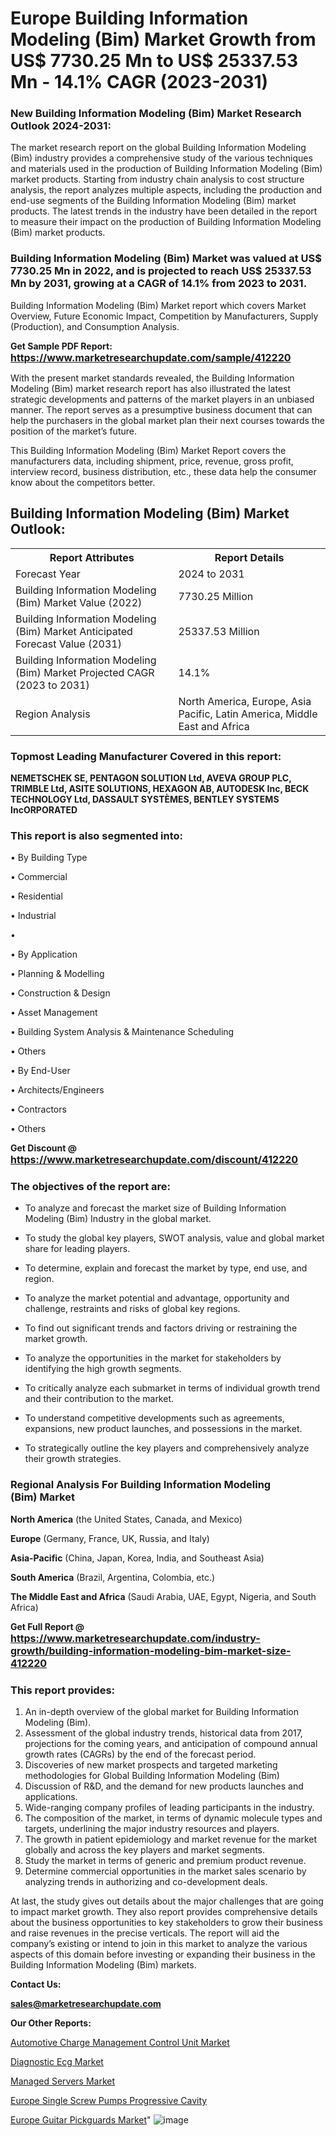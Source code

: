 # Europe Building Information Modeling (Bim) Market Growth from US$ 7730.25 Mn to US$ 25337.53 Mn - 14.1% CAGR (2023-2031)

<strong><h3>New Building Information Modeling (Bim) Market Research Outlook 2024-2031:</h3></strong>

The market research report on the global Building Information Modeling (Bim) industry provides a comprehensive study of the various techniques and materials used in the production of Building Information Modeling (Bim) market products. Starting from industry chain analysis to cost structure analysis, the report analyzes multiple aspects, including the production and end-use segments of the Building Information Modeling (Bim) market products. The latest trends in the industry have been detailed in the report to measure their impact on the production of Building Information Modeling (Bim) market products.

<strong><h3>Building Information Modeling (Bim) Market was valued at US$ 7730.25 Mn in 2022, and is projected to reach US$ 25337.53 Mn by 2031, growing at a CAGR of 14.1% from 2023 to 2031.</h3></strong>

Building Information Modeling (Bim) Market report which covers Market Overview, Future Economic Impact, Competition by Manufacturers, Supply (Production), and Consumption Analysis.

<strong>Get Sample PDF Report: <a href=https://www.marketresearchupdate.com/sample/412220><font size=3 color=#0000ff>https://www.marketresearchupdate.com/sample/412220</font></a></strong>

With the present market standards revealed, the Building Information Modeling (Bim) market research report has also illustrated the latest strategic developments and patterns of the market players in an unbiased manner. The report serves as a presumptive business document that can help the purchasers in the global market plan their next courses towards the position of the market’s future.

This Building Information Modeling (Bim) Market Report covers the manufacturers data, including shipment, price, revenue, gross profit, interview record, business distribution, etc., these data help the consumer know about the competitors better.

<html>
<body>

<h2>Building Information Modeling (Bim) Market Outlook:</h2>

<table>
  <tr>
    <th>Report Attributes</th>
    <th>Report Details</th>
  </tr>
  <tr>
    <td>Forecast Year</td>
    <td>2024 to 2031</td>
  </tr>
  <tr>
    <td>Building Information Modeling (Bim) Market Value (2022)</td>
    <td>7730.25 Million</td>
  </tr>
  <tr>
    <td>Building Information Modeling (Bim) Market Anticipated Forecast Value (2031)</td>
    <td>25337.53 Million</td>
  </tr>
  <tr>
    <td>Building Information Modeling (Bim) Market Projected CAGR (2023 to 2031)</td>
    <td>14.1%</td>
  </tr>
  <tr>
    <td>Region Analysis</td>
    <td>North America, Europe, Asia Pacific, Latin America, Middle East and Africa</td>
  </tr>
</table>

</body>
</html>

<strong><h3>Topmost Leading Manufacturer Covered in this report:</h3></strong>

<strong>NEMETSCHEK SE, PENTAGON SOLUTION Ltd, AVEVA GROUP PLC, TRIMBLE Ltd, ASITE SOLUTIONS, HEXAGON AB, AUTODESK Inc, BECK TECHNOLOGY Ltd, DASSAULT SYSTÈMES, BENTLEY SYSTEMS IncORPORATED</strong>

<strong><h3>This report is also segmented into:</h3></strong>

• By Building Type 

• Commercial

• Residential

• Industrial

• 

• By Application

• Planning & Modelling

• Construction & Design

• Asset Management

• Building System Analysis & Maintenance Scheduling

• Others

• By End-User

• Architects/Engineers

• Contractors

• Others

<strong>Get Discount @ <a href=https://www.marketresearchupdate.com/discount/412220><font size=3 color=#0000ff>https://www.marketresearchupdate.com/discount/412220</font></a></strong>

<strong><h3>The objectives of the report are:</h3></strong>

- To analyze and forecast the market size of Building Information Modeling (Bim) Industry in the global market.

- To study the global key players, SWOT analysis, value and global market share for leading players.

- To determine, explain and forecast the market by type, end use, and region.

- To analyze the market potential and advantage, opportunity and challenge, restraints and risks of global key regions.

- To find out significant trends and factors driving or restraining the market growth.

- To analyze the opportunities in the market for stakeholders by identifying the high growth segments.

- To critically analyze each submarket in terms of individual growth trend and their contribution to the market.

- To understand competitive developments such as agreements, expansions, new product launches, and possessions in the market.

- To strategically outline the key players and comprehensively analyze their growth strategies.

<strong><h3>Regional Analysis For Building Information Modeling (Bim) Market</h3></strong>

<strong>North America</strong> (the United States, Canada, and Mexico)

<strong>Europe</strong> (Germany, France, UK, Russia, and Italy)

<strong>Asia-Pacific</strong> (China, Japan, Korea, India, and Southeast Asia)

<strong>South America</strong> (Brazil, Argentina, Colombia, etc.)

<strong>The Middle East and Africa</strong> (Saudi Arabia, UAE, Egypt, Nigeria, and South Africa)

<strong>Get Full Report @ <a href=https://www.marketresearchupdate.com/industry-growth/building-information-modeling-bim-market-size-412220><font size=3 color=#0000ff>https://www.marketresearchupdate.com/industry-growth/building-information-modeling-bim-market-size-412220</font></a></strong>

<strong><h3>This report provides:</h3></strong>
<ol>
  <li>An in-depth overview of the global market for Building Information Modeling (Bim).</li>
  <li>Assessment of the global industry trends, historical data from 2017, projections for the coming years, and anticipation of compound annual growth rates (CAGRs) by the end of the forecast period.</li>
  <li>Discoveries of new market prospects and targeted marketing methodologies for Global Building Information Modeling (Bim)</li>
  <li>Discussion of R&amp;D, and the demand for new products launches and applications.</li>
  <li>Wide-ranging company profiles of leading participants in the industry.</li>
  <li>The composition of the market, in terms of dynamic molecule types and targets, underlining the major industry resources and players.</li>
  <li>The growth in patient epidemiology and market revenue for the market globally and across the key players and market segments.</li>
  <li>Study the market in terms of generic and premium product revenue.</li>
  <li>Determine commercial opportunities in the market sales scenario by analyzing trends in authorizing and co-development deals.</li>
</ol>

At last, the study gives out details about the major challenges that are going to impact market growth. They also report provides comprehensive details about the business opportunities to key stakeholders to grow their business and raise revenues in the precise verticals. The report will aid the company’s existing or intend to join in this market to analyze the various aspects of this domain before investing or expanding their business in the Building Information Modeling (Bim) markets.

<strong>Contact Us:</strong>

<strong>sales@marketresearchupdate.com</strong>

<strong>Our Other Reports:</strong>

<a href=https://www.linkedin.com/pulse/automotive-charge-management-control-unit-market>Automotive Charge Management Control Unit Market</a>

<a href=https://www.linkedin.com/pulse/diagnostic-ecg-market-size-set-grow-remarkable>Diagnostic Ecg Market</a>

<a href=https://www.linkedin.com/pulse/managed-servers-market-sizing-up-anticipating-trends-consumption>Managed Servers Market</a>

<a href=https://www.linkedin.com/pulse/europe-single-screw-pumps-progressive-cavity>Europe Single Screw Pumps Progressive Cavity</a>

<a href=https://www.linkedin.com/pulse/europe-guitar-pickguards-market-trends-2023>Europe Guitar Pickguards Market</a>"
![image](https://github.com/rutujamande/Market-Report-Analysis/assets/158454097/82f5283b-9d19-48f7-a2b1-d5c4caa58092)
